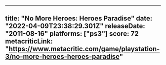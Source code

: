 
---
title: "No More Heroes: Heroes Paradise"
date: "2022-04-09T23:38:29.301Z"
releaseDate: "2011-08-16"
platforms: ["ps3"]
score: 72
metacriticLink: "https://www.metacritic.com/game/playstation-3/no-more-heroes-heroes-paradise"
---
